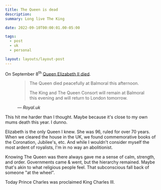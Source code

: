 ```yaml
---
title: The Queen is dead
description:
summary: Long live The King

date: 2022-09-10T00:00:01.00-05:00

tags:
  - post
  - uk
  - personal

layout: layouts/layout-post
---
```

On September 8<sup>th</sup> <a href="https://www.royal.uk/announcement-death-queen" title="Official announcement">Queen Elizabeth II died</a>.

<figure class="blockquote">
	<blockquote cite="https://www.royal.uk/announcement-death-queen">
		<p>The Queen died peacefully at Balmoral this afternoon.</p>
		<p>The King and The Queen Consort will remain at Balmoral this evening and will return to London tomorrow.</p>
	</blockquote>
	<figcaption>— <cite>Royal.uk</cite></figcaption>
</figure>

This hit me harder than I thought.  Maybe because it's close to my own mums death this year. I dunno.

Elizabeth is the only Queen I knew. She was 96, ruled for over 70 years.  When we cleared the house in the UK, we found commemorative books of the Coronation, Jubilee's, etc.  And while I wouldn't consider myself the most ardent of royalists, I'm in no way an abolitionist.

Knowing The Queen was there always gave me a sense of calm, strength, and order.  Governments came & went, but the hierarchy remained.  Maybe that's akin to what religious people feel.  That subconscious fall back of someone "at the wheel".

Today Prince Charles was proclaimed King Charles III.

